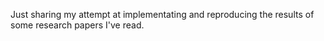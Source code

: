 Just sharing my attempt at implementating and reproducing the results of some research papers I've read.
